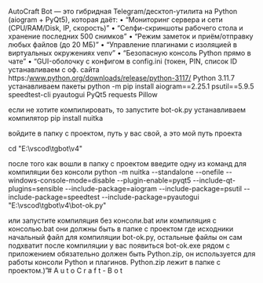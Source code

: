 AutoCraft Bot — это гибридная Telegram/десктоп-утилита на Python (aiogram + PyQt5), которая даёт:
• 
“Мониторинг сервера и сети (CPU/RAM/Disk, IP, скорость)”
• 
“Селфи-скриншоты рабочего стола и хранение последних 500 снимков”
• 
“Режим заметок и приём/отправку любых файлов (до 20 МБ)”
• 
“Управление плагинами с изоляцией в виртуальных окружениях venv”
• 
“Безопасную консоль Python прямо в чате”
• 
“GUI-оболочку с конфигом в config.ini (токен, PIN, список ID
устанавливаем с оф. сайта
 https:/www.python.org/downloads/release/python-3117/
Python 3.11.7
устанавливаем пакеты
python -m pip install aiogram==2.25.1 psutil==5.9.5 speedtest-cli pyautogui PyQt5 requests Pillow

если не хотите компилировать, то запустите bot-ok.py
устанавливаем компилятор
pip install nuitka

войдите в папку с проектом, путь у вас свой, а это мой путь проекта

cd "E:\vscod\tgbot\v4"

после того как вошли в папку с проектом введите одну из команд для компиляции
без консоли
python -m nuitka --standalone --onefile --windows-console-mode=disable --plugin-enable=pyqt5 --include-qt-plugins=sensible --include-package=aiogram --include-package=psutil --include-package=speedtest --include-package=pyautogui "E:\vscod\tgbot\v4\bot-ok.py"

или запустите
компиляция без консоли.bat
 или
компиляция с консолью.bat
они должны быть в папке с проектом где исходники
начальный файл для компиляции bot-ok.py, остальные файлы он сам подхватит
после компиляции у вас появиться bot-ok.exe
рядом с приложением обязательно должен быть Python.zip, он используется для работы консоли Python и плагинов.
Python.zip лежит в папке с проектом.)”#   A u t o C r a f t - B o t 
 
 